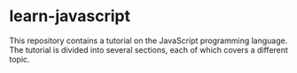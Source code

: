 # learn-javascript
This repository contains a tutorial on the JavaScript programming language. The tutorial is divided into several sections, each of which covers a different topic.
